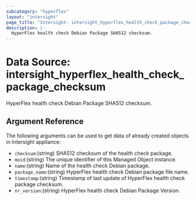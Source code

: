 ```yaml
---
subcategory: "hyperflex"
layout: "intersight"
page_title: "Intersight: intersight_hyperflex_health_check_package_checksum"
description: |-
  HyperFlex health check Debian Package SHA512 checksum.
---
```


# Data Source: intersight_hyperflex_health_check_package_checksum
HyperFlex health check Debian Package SHA512 checksum.
## Argument Reference
The following arguments can be used to get data of already created objects in Intersight appliance:
* `checksum`:(string) SHA512 checksum of the health check package. 
* `moid`:(string) The unique identifier of this Managed Object instance. 
* `name`:(string) Name of the health check Debian package. 
* `package_name`:(string) HyperFlex health check Debian package file name. 
* `timestamp`:(string) Timestamp of last update of HyperFlex health check package checksum. 
* `nr_version`:(string) HyperFlex health check Debian Package Version. 
